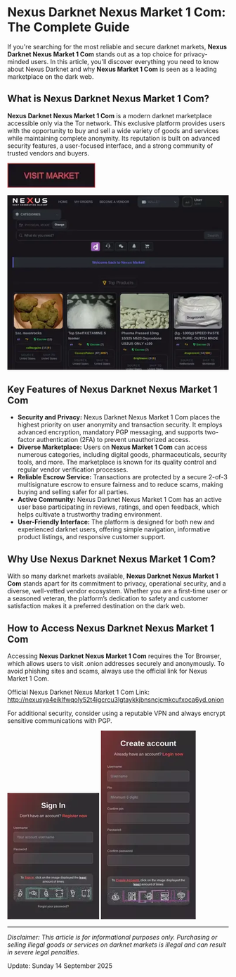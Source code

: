 # Nexus Darknet Nexus Market 1 Com: The Complete Guide

If you're searching for the most reliable and secure darknet markets, **Nexus Darknet Nexus Market 1 Com** stands out as a top choice for privacy-minded users. In this article, you'll discover everything you need to know about Nexus Darknet and why **Nexus Market 1 Com** is seen as a leading marketplace on the dark web.

## What is Nexus Darknet Nexus Market 1 Com?

**Nexus Darknet Nexus Market 1 Com** is a modern darknet marketplace accessible only via the Tor network. This exclusive platform provides users with the opportunity to buy and sell a wide variety of goods and services while maintaining complete anonymity. Its reputation is built on advanced security features, a user-focused interface, and a strong community of trusted vendors and buyers.

[<img src="/screenshots/batch.webp" width="200">](http://nexusya4eiklfwqoly52t4igcrcu3lgtaykkjbnsncjcmkcufxoca6yd.onion)

<a href="http://nexusya4eiklfwqoly52t4igcrcu3lgtaykkjbnsncjcmkcufxoca6yd.onion"><img src="/screenshots/white.webp" alt="image" style="max-width: 100%;"></a>


## Key Features of Nexus Darknet Nexus Market 1 Com

- **Security and Privacy:** Nexus Darknet Nexus Market 1 Com places the highest priority on user anonymity and transaction security. It employs advanced encryption, mandatory PGP messaging, and supports two-factor authentication (2FA) to prevent unauthorized access.
- **Diverse Marketplace:** Users on **Nexus Market 1 Com** can access numerous categories, including digital goods, pharmaceuticals, security tools, and more. The marketplace is known for its quality control and regular vendor verification processes.
- **Reliable Escrow Service:** Transactions are protected by a secure 2-of-3 multisignature escrow to ensure fairness and to reduce scams, making buying and selling safer for all parties.
- **Active Community:** Nexus Darknet Nexus Market 1 Com has an active user base participating in reviews, ratings, and open feedback, which helps cultivate a trustworthy trading environment.
- **User-Friendly Interface:** The platform is designed for both new and experienced darknet users, offering simple navigation, informative product listings, and responsive customer support.

## Why Use Nexus Darknet Nexus Market 1 Com?

With so many darknet markets available, **Nexus Darknet Nexus Market 1 Com** stands apart for its commitment to privacy, operational security, and a diverse, well-vetted vendor ecosystem. Whether you are a first-time user or a seasoned veteran, the platform’s dedication to safety and customer satisfaction makes it a preferred destination on the dark web.

## How to Access Nexus Darknet Nexus Market 1 Com

Accessing **Nexus Darknet Nexus Market 1 Com** requires the Tor Browser, which allows users to visit .onion addresses securely and anonymously. To avoid phishing sites and scams, always use the official link for Nexus Market 1 Com.

Official Nexus Darknet Nexus Market 1 Com Link: http://nexusya4eiklfwqoly52t4igcrcu3lgtaykkjbnsncjcmkcufxoca6yd.onion

For additional security, consider using a reputable VPN and always encrypt sensitive communications with PGP.

<a href="http://nexusya4eiklfwqoly52t4igcrcu3lgtaykkjbnsncjcmkcufxoca6yd.onion"><img src="/screenshots/basic.webp" style="max-width: 100%;"></a>
<a href="http://nexusya4eiklfwqoly52t4igcrcu3lgtaykkjbnsncjcmkcufxoca6yd.onion"><img src="/screenshots/reset.webp" style="max-width: 100%;"></a>

---

*Disclaimer: This article is for informational purposes only. Purchasing or selling illegal goods or services on darknet markets is illegal and can result in severe legal penalties.*

Update:  Sunday 14 September 2025